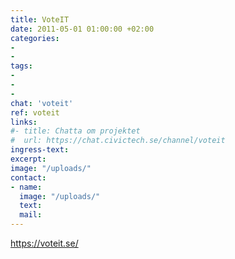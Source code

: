 ```yaml
---
title: VoteIT
date: 2011-05-01 01:00:00 +02:00
categories:
-
-
tags:
-
-
-
chat: 'voteit'
ref: voteit
links:
#- title: Chatta om projektet
#  url: https://chat.civictech.se/channel/voteit
ingress-text:
excerpt:
image: "/uploads/"
contact:
- name:
  image: "/uploads/"
  text:
  mail:
---
```


https://voteit.se/
